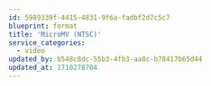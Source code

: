 ```yaml
---
id: 5989339f-4415-4831-9f6a-fadbf2d7c5c7
blueprint: format
title: 'MicroMV (NTSC)'
service_categories:
  - video
updated_by: b548c8dc-55b3-4fb3-aa8c-b78417b65d44
updated_at: 1710278704
---
```

